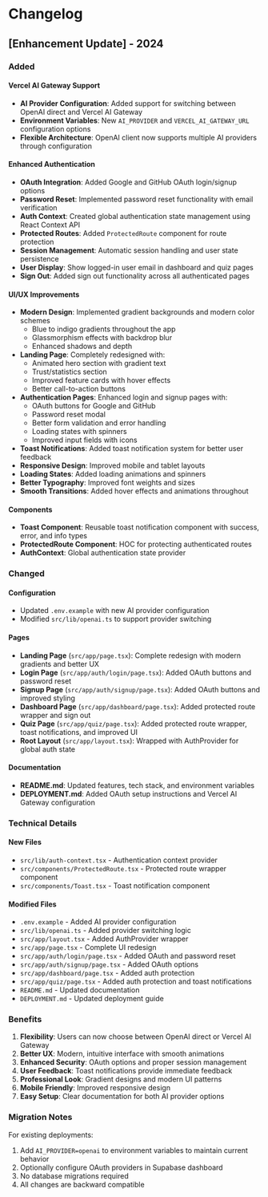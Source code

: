 # Changelog

## [Enhancement Update] - 2024

### Added

#### Vercel AI Gateway Support
- **AI Provider Configuration**: Added support for switching between OpenAI direct and Vercel AI Gateway
- **Environment Variables**: New `AI_PROVIDER` and `VERCEL_AI_GATEWAY_URL` configuration options
- **Flexible Architecture**: OpenAI client now supports multiple AI providers through configuration

#### Enhanced Authentication
- **OAuth Integration**: Added Google and GitHub OAuth login/signup options
- **Password Reset**: Implemented password reset functionality with email verification
- **Auth Context**: Created global authentication state management using React Context API
- **Protected Routes**: Added `ProtectedRoute` component for route protection
- **Session Management**: Automatic session handling and user state persistence
- **User Display**: Show logged-in user email in dashboard and quiz pages
- **Sign Out**: Added sign out functionality across all authenticated pages

#### UI/UX Improvements
- **Modern Design**: Implemented gradient backgrounds and modern color schemes
  - Blue to indigo gradients throughout the app
  - Glassmorphism effects with backdrop blur
  - Enhanced shadows and depth
- **Landing Page**: Completely redesigned with:
  - Animated hero section with gradient text
  - Trust/statistics section
  - Improved feature cards with hover effects
  - Better call-to-action buttons
- **Authentication Pages**: Enhanced login and signup pages with:
  - OAuth buttons for Google and GitHub
  - Password reset modal
  - Better form validation and error handling
  - Loading states with spinners
  - Improved input fields with icons
- **Toast Notifications**: Added toast notification system for better user feedback
- **Responsive Design**: Improved mobile and tablet layouts
- **Loading States**: Added loading animations and spinners
- **Better Typography**: Improved font weights and sizes
- **Smooth Transitions**: Added hover effects and animations throughout

#### Components
- **Toast Component**: Reusable toast notification component with success, error, and info types
- **ProtectedRoute Component**: HOC for protecting authenticated routes
- **AuthContext**: Global authentication state provider

### Changed

#### Configuration
- Updated `.env.example` with new AI provider configuration
- Modified `src/lib/openai.ts` to support provider switching

#### Pages
- **Landing Page** (`src/app/page.tsx`): Complete redesign with modern gradients and better UX
- **Login Page** (`src/app/auth/login/page.tsx`): Added OAuth buttons and password reset
- **Signup Page** (`src/app/auth/signup/page.tsx`): Added OAuth buttons and improved styling
- **Dashboard Page** (`src/app/dashboard/page.tsx`): Added protected route wrapper and sign out
- **Quiz Page** (`src/app/quiz/page.tsx`): Added protected route wrapper, toast notifications, and improved UI
- **Root Layout** (`src/app/layout.tsx`): Wrapped with AuthProvider for global auth state

#### Documentation
- **README.md**: Updated features, tech stack, and environment variables
- **DEPLOYMENT.md**: Added OAuth setup instructions and Vercel AI Gateway configuration

### Technical Details

#### New Files
- `src/lib/auth-context.tsx` - Authentication context provider
- `src/components/ProtectedRoute.tsx` - Protected route wrapper component
- `src/components/Toast.tsx` - Toast notification component

#### Modified Files
- `.env.example` - Added AI provider configuration
- `src/lib/openai.ts` - Added provider switching logic
- `src/app/layout.tsx` - Added AuthProvider wrapper
- `src/app/page.tsx` - Complete UI redesign
- `src/app/auth/login/page.tsx` - Added OAuth and password reset
- `src/app/auth/signup/page.tsx` - Added OAuth options
- `src/app/dashboard/page.tsx` - Added auth protection
- `src/app/quiz/page.tsx` - Added auth protection and toast notifications
- `README.md` - Updated documentation
- `DEPLOYMENT.md` - Updated deployment guide

### Benefits

1. **Flexibility**: Users can now choose between OpenAI direct or Vercel AI Gateway
2. **Better UX**: Modern, intuitive interface with smooth animations
3. **Enhanced Security**: OAuth options and proper session management
4. **User Feedback**: Toast notifications provide immediate feedback
5. **Professional Look**: Gradient designs and modern UI patterns
6. **Mobile Friendly**: Improved responsive design
7. **Easy Setup**: Clear documentation for both AI provider options

### Migration Notes

For existing deployments:
1. Add `AI_PROVIDER=openai` to environment variables to maintain current behavior
2. Optionally configure OAuth providers in Supabase dashboard
3. No database migrations required
4. All changes are backward compatible
